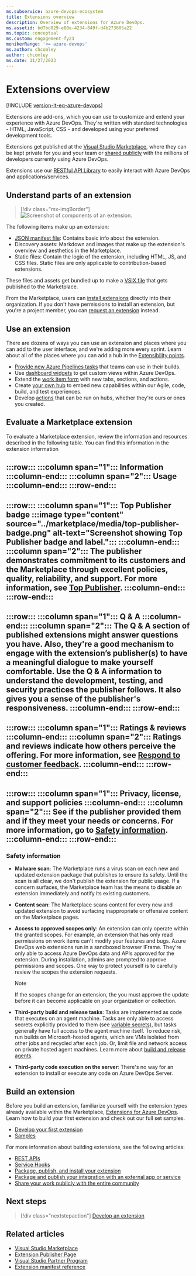 ```yaml
---
ms.subservice: azure-devops-ecosystem
title: Extensions overview
description: Overview of extensions for Azure DevOps.
ms.assetid: bd7bd829-e80e-4234-849f-d4b273605a22
ms.topic: conceptual
ms.custom: engagement-fy23
monikerRange: '<= azure-devops'
ms.author: chcomley
author: chcomley
ms.date: 11/27/2023
---
```


# Extensions overview

[!INCLUDE [version-lt-eq-azure-devops](../includes/version-lt-eq-azure-devops.md)]

Extensions are add-ons, which you can use to customize and extend your experience with Azure DevOps. They're written with standard technologies - HTML, JavaScript, CSS - and developed using your preferred development tools.

Extensions get published at the [Visual Studio Marketplace](https://marketplace.visualstudio.com/azuredevops), where they can be kept private for you and your team or [shared publicly](publish/publicize.md) with the millions of developers currently using Azure DevOps.

Extensions use our [RESTful API Library](/rest/api/azure/devops/) to easily interact with Azure DevOps and applications/services.

## Understand parts of an extension

> [!div class="mx-imgBorder"]  
> ![Screenshot of components of an extension.](./media/extension-components.png)

The following items make up an extension:

- [JSON manifest file](./develop/manifest.md): Contains basic info about the extension.
- Discovery assets: Markdown and images that make up the extension's overview and aesthetics in the Marketplace. 
- Static files: Contain the logic of the extension, including HTML, JS, and CSS files. Static files are only applicable to contribution-based extensions.

These files and assets get bundled up to make a [VSIX file](/visualstudio/extensibility/anatomy-of-a-vsix-package?view=vs-2022&preserve-view=true) that gets published to the Marketplace. 

From the Marketplace, users can [install extensions](../marketplace/install-extension.md) directly into their organization. If you don't have permissions to install an extension, but you're a project member, you can [request an extension](../marketplace/request-extensions.md) instead.

## Use an extension

There are dozens of ways you can use an extension and places where you can add to the user interface, and we're adding more every sprint. Learn about all of the places where you can add a hub in the [Extensibility points](reference/targets/overview.md).

- [Provide new Azure Pipelines tasks](./develop/add-build-task.md) that teams can use in their builds.
- Use [dashboard widgets](./develop/add-dashboard-widget.md) to get custom views within Azure DevOps. 
- Extend the [work item form](./develop/add-workitem-extension.md) with new tabs, sections, and actions.
- Create [your own hub](./develop/add-hub.md) to embed new capabilities within our Agile, code, build, and test experiences. 
- Develop [actions](./develop/add-action.md) that can be run on hubs, whether they're ours or ones you created. 

## Evaluate a Marketplace extension

To evaluate a Marketplace extension, review the information and resources described in the following table. You can find this information in the extension information

:::row:::
   :::column span="1":::
      **Information** 
   :::column-end:::
   :::column span="2":::
      **Usage**
   :::column-end:::
:::row-end:::
---
:::row:::
   :::column span="1":::
      **Top Publisher badge**
      :::image type="content" source="../marketplace/media/top-publisher-badge.png" alt-text="Screenshot showing Top Publisher badge and label.":::
   :::column-end:::
   :::column span="2":::
      The publisher demonstrates commitment to its customers and the Marketplace through excellent policies, quality, reliability, and support. For more information, see [Top Publisher](publish/overview.md#top-publisher).
   :::column-end:::
:::row-end:::
---
:::row:::
   :::column span="1":::
      **Q & A**
   :::column-end:::
   :::column span="2":::
      The Q & A section of published extensions might answer questions you have. Also, they're a good mechanism to engage with the extension’s publisher(s) to have a meaningful dialogue to make yourself comfortable. Use the Q & A information to understand the development, testing, and security practices the publisher follows. It also gives you a sense of the publisher's responsiveness. 
   :::column-end:::
:::row-end:::
---
:::row:::
   :::column span="1":::
      **Ratings & reviews**
   :::column-end:::
   :::column span="2":::
      Ratings and reviews indicate how others perceive the offering. For more information, see [Respond to customer feedback](publish/overview.md#respond-to-marketplace-extension-reviews).
   :::column-end:::
:::row-end:::
---
:::row:::
   :::column span="1":::
      **Privacy, license, and support policies**
   :::column-end:::
   :::column span="2":::
      See if the publisher provided them and if they meet your needs or concerns. For more information, go to [Safety information](#safety-information).
   :::column-end:::
:::row-end:::
---

### Safety information

- **Malware scan**: The Marketplace runs a virus scan on each new and updated extension package that publishes to ensure its safety. Until the scan is all clear, we don't publish the extension for public usage. If a concern surfaces, the Marketplace team has the means to disable an extension immediately and notify its existing customers. 
- **Content scan**: The Marketplace scans content for every new and updated extension to avoid surfacing inappropriate or offensive content on the Marketplace pages.
- **Access to approved scopes only**: An extension can only operate within the granted scopes. For example, an extension that has only read permissions on work items can't modify your features and bugs. Azure DevOps web extensions run in a sandboxed browser IFrame. They're only able to access Azure DevOps data and APIs approved for the extension. During installation, admins are  prompted to approve permissions and scopes. One way to protect yourself is to carefully review the scopes the extension requests.  

    > [!NOTE]  
	> If the scopes change for an extension, the you must approve the update before it can become applicable on your organization or collection.  

- **Third-party build and release tasks**: Tasks are implemented as code that executes on an agent machine. Tasks are only able to access secrets explicitly provided to them (see [variable secrets](../pipelines/process/variables.md?tabs=yaml%252cbatch#secret-variables)), but tasks generally have full access to the agent machine itself. To reduce risk, run builds on Microsoft-hosted agents, which are VMs isolated from other jobs and recycled after each job. Or, limit file and network access on private hosted agent machines. Learn more about [build and release agents](../pipelines/agents/agents.md?view=azure-devops&preserve-view=true#microsoft-hosted-agents).  
- **Third-party code execution on the server**: There's no way for an extension to install or execute any code on Azure DevOps Server.

## Build an extension 

Before you build an extension, familiarize yourself with the extension types already available within the Marketplace, [Extensions for Azure DevOps](https://marketplace.visualstudio.com/azuredevops).
Learn how to build your first extension and check out our full set samples.
- [Develop your first extension](./get-started/node.md)
- [Samples](./develop/samples-overview.md)

For more information about building extensions, see the following articles:
- [REST APIs](/rest/api/azure/devops/)
- [Service Hooks](../service-hooks/overview.md)
- [Package, publish, and install your extension](./publish/overview.md)
- [Package and publish your integration with an external app or service](./publish/integration.md)
- [Share your work publicly with the entire community](./publish/publicize.md)
 
## Next steps

> [!div class="nextstepaction"]
> [Develop an extension](./get-started/node.md)

## Related articles

* [Visual Studio Marketplace](https://marketplace.visualstudio.com/azuredevops)
* [Extension Publisher Page](https://marketplace.visualstudio.com/manage)
* [Visual Studio Partner Program](https://partner.microsoft.com/solutions/microsoft-visual-studio)
* [Extension manifest reference](./develop/manifest.md)
